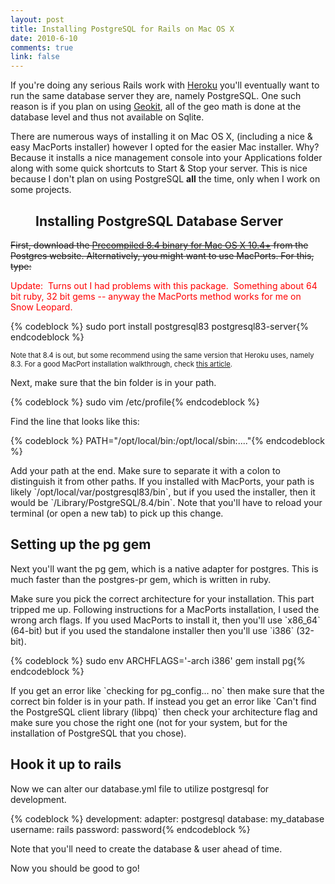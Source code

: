 ```yaml
--- 
layout: post
title: Installing PostgreSQL for Rails on Mac OS X
date: 2010-6-10
comments: true
link: false
---
```

<p>If you're doing any serious Rails work with <a target="_blank" href="http://heroku.com">Heroku</a> you'll eventually want to run the same database server they are, namely PostgreSQL.  One such reason is if you plan on using <a target="_blank" href="http://geokit.rubyforge.org/">Geokit</a>, all of the geo math is done at the database level and thus not available on Sqlite.</p>
<p>There are numerous ways of installing it on Mac OS X, (including a nice &amp; easy MacPorts installer) however I opted for the easier Mac installer.  Why?  Because it installs a nice management console into your Applications folder along with some quick shortcuts to Start &amp; Stop your server.  This is nice because I don't plan on using PostgreSQL <strong>all</strong> the time, only when I work on some projects.</p>
<p><img alt="" style="float: left; margin: 0 20px 20px 20px;" src="https://flux88.s3.amazonaws.com/images/happy-elephant-01.jpg" /></p>
<h2>Installing PostgreSQL Database Server</h2>
<p><strike>First, download the </strike><a target="_blank" href="http://www.postgresql.org/download/macosx"><strike>Precompiled 8.4 binary for Mac OS X 10.4+</strike></a><strike> from the Postgres website.  Alternatively, you might want to use MacPorts.  For this, type:</strike></p>
<p style="color: #f00">Update: &nbsp;Turns out I had problems with this package. &nbsp;Something about 64 bit ruby, 32 bit gems -- anyway the MacPorts method works for me on Snow Leopard. &nbsp;</p>
{% codeblock %}
sudo port install postgresql83 postgresql83-server{% endcodeblock %}
<p><span style="font-size: .8em">Note that 8.4 is out, but some recommend using the same version that Heroku uses, namely 8.3.  For a good MacPort installation walkthrough, check <a target="_blank" href="http://www.gregbenedict.com/2009/08/31/installing-postgresql-on-snow-leopard-10-6/">this article</a>.</span></p>
<p>Next, make sure that the bin folder is in your path.</p>
{% codeblock %}
sudo vim /etc/profile{% endcodeblock %}
<p>Find the line that looks like this:</p>
{% codeblock %}
PATH=&quot;/opt/local/bin:/opt/local/sbin:....&quot;{% endcodeblock %}
<p>Add your path at the end.  Make sure to separate it with a colon to distinguish it from other paths.  If you installed with MacPorts, your path is likely `/opt/local/var/postgresql83/bin`, but if you used the installer, then it would be `/Library/PostgreSQL/8.4/bin`.  Note that you'll have to reload your terminal (or open a new tab) to pick up this change.</p>
<h2>Setting up the pg gem</h2>
<p>Next you'll want the pg gem, which is a native adapter for postgres.  This is much faster than the postgres-pr gem, which is written in ruby.</p>
<p>Make sure you pick the correct architecture for your installation. This part tripped me up.  Following instructions for a MacPorts installation, I used the wrong arch flags.  If you used MacPorts to install it, then you'll use `x86_64` (64-bit) but if you used the standalone installer then you'll use `i386` (32-bit).</p>
{% codeblock %}
sudo env ARCHFLAGS='-arch i386' gem install pg{% endcodeblock %}
<p>If you get an error like `checking for pg_config... no` then make sure that the correct bin folder is in your path.  If instead you get an error like `Can't find the PostgreSQL client library (libpq)` then check your architecture flag and make sure you chose the right one (not for your system, but for the installation of PostgreSQL that you chose).</p>
<h2>Hook it up to rails</h2>
<p>Now we can alter our database.yml file to utilize postgresql for development.</p>
{% codeblock %}
development:
adapter: postgresql
database: my_database
username: rails
password: password{% endcodeblock %}
<p>Note that you'll need to create the database &amp; user ahead of time.</p>
<p>Now you should be good to go!</p>
